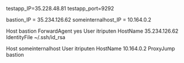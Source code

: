 testapp_IP=35.228.48.81
testapp_port=9292 


bastion_IP = 35.234.126.62
someinternalhost_IP = 10.164.0.2 

Host bastion
 ForwardAgent yes
 User itriputen
 HostName 35.234.126.62
 IdentityFile ~/.ssh/id_rsa

Host someinternalhost
 User itriputen
 HostName 10.164.0.2
 ProxyJump bastion
